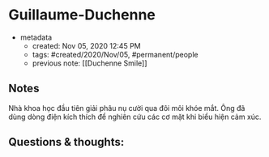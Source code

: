 # Guillaume-Duchenne

- metadata
	- created: Nov 05, 2020 12:45 PM 
	- tags: #created/2020/Nov/05, #permanent/people 
	- previous note: [[Duchenne Smile]]

## Notes

Nhà khoa học đầu tiên giải phâu nụ cười qua đôi môi khóe mắt. Ông đã dùng dòng điện kích thích để nghiên cứu các cơ mặt khi biểu hiện cảm xúc.

## Questions & thoughts:

